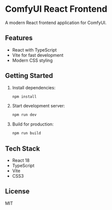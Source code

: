 # ComfyUI React Frontend

A modern React frontend application for ComfyUI.

## Features

- React with TypeScript
- Vite for fast development
- Modern CSS styling

## Getting Started

1. Install dependencies:
   ```bash
   npm install
   ```

2. Start development server:
   ```bash
   npm run dev
   ```

3. Build for production:
   ```bash
   npm run build
   ```

## Tech Stack

- React 18
- TypeScript
- Vite
- CSS3

## License

MIT